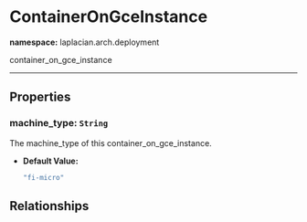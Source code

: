 # **ContainerOnGceInstance**
**namespace:** laplacian.arch.deployment

container_on_gce_instance



---

## Properties

### machine_type: `String`
The machine_type of this container_on_gce_instance.
- **Default Value:**
  ```kotlin
  "fi-micro"
  ```

## Relationships